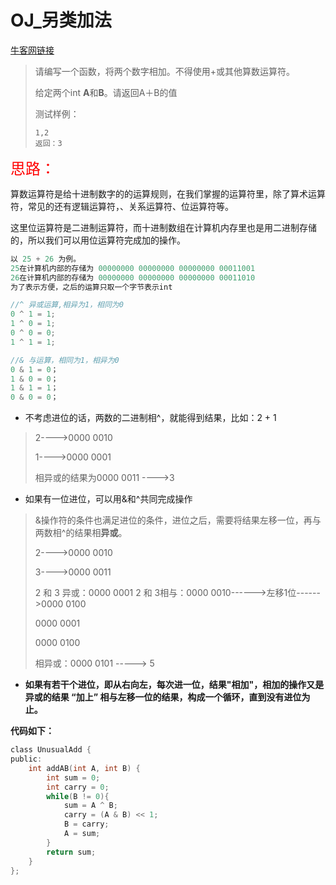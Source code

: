 # OJ_另类加法

[牛客网链接](https://www.nowcoder.com/practice/e7e0d226f1e84ba7ab8b28efc6e1aebc?tpId=8&&tqId=11065&rp=1&ru=/activity/oj&qru=/ta/cracking-the-coding-interview/question-ranking)

>请编写一个函数，将两个数字相加。不得使用+或其他算数运算符。
>
>给定两个int **A**和**B**。请返回A＋B的值
>
>测试样例：
>
>```
>1,2
>返回：3
>```

<font size = 5 color = red>思路：</font>

算数运算符是给十进制数字的的运算规则，在我们掌握的运算符里，除了算术运算符，常见的还有逻辑运算符，、关系运算符、位运算符等。

这里位运算符是二进制运算符，而十进制数组在计算机内存里也是用二进制存储的，所以我们可以用位运算符完成加的操作。

~~~C
以 25 + 26 为例。
25在计算机内部的存储为 00000000 00000000 00000000 00011001
26在计算机内部的存储为 00000000 00000000 00000000 00011010
为了表示方便，之后的运算只取一个字节表示int
~~~

~~~C
//^ 异或运算,相异为1，相同为0
0 ^ 1 = 1;
1 ^ 0 = 1;
0 ^ 0 = 0;
1 ^ 1 = 1;
~~~

~~~C
//& 与运算，相同为1，相异为0
0 & 1 = 0；
1 & 0 = 0；
1 & 1 = 1；
0 & 0 = 0；
~~~

- 不考虑进位的话，两数的二进制相^，就能得到结果，比如：2 + 1

>2---->0000 0010
>
>1---->0000 0001
>
>相异或的结果为0000 0011 ---->3

- 如果有一位进位，可以用&和^共同完成操作

>&操作符的条件也满足进位的条件，进位之后，需要将结果左移一位，再与两数相^的结果相**异或**。
>
>2---->0000 0010
>
>3---->0000 0011
>
>2 和 3 异或：0000 0001	2 和 3相与：0000 0010------>左移1位------>0000 0100
>
>0000 0001
>
>0000 0100
>
>相异或：0000 0101 -----> 5

- **如果有若干个进位，即从右向左，每次进一位，结果"相加"，相加的操作又是 异或的结果 “加上” 相与左移一位的结果，构成一个循环，直到没有进位为止。**

**代码如下：**

~~~C
class UnusualAdd {
public:
	int addAB(int A, int B) {
		int sum = 0;
        int carry = 0;
        while(B != 0){
            sum = A ^ B;
            carry = (A & B) << 1;
            B = carry;
            A = sum;
        }
        return sum;
	}
};
~~~

